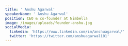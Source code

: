 ```yaml
---
title: ' Anshu Agarwal'
speakerName: ' Anshu Agarwal'
position: CEO & co-founder at Nimbella
image: /images/uploads/founder-anshu.jpg
socialMedia:
  linkedin: 'https://www.linkedin.com/in/anshuagarwal/'
  twitter: 'https://twitter.com/anshuagarwal101'
---
```


